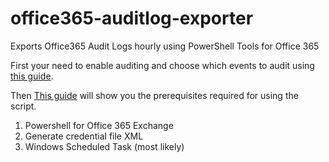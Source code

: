 # office365-auditlog-exporter

Exports Office365 Audit Logs hourly using PowerShell Tools for Office 365

First your need to enable auditing and choose which events to audit using [this guide](https://support.office.com/en-us/article/enable-mailbox-auditing-in-office-365-aaca8987-5b62-458b-9882-c28476a66918).

Then [This guide](https://docs.microsoft.com/en-us/powershell/exchange/exchange-online/connect-to-exchange-online-powershell/connect-to-exchange-online-powershell?view=exchange-ps) will show you the prerequisites required for using the script.
1. Powershell for Office 365 Exchange
2. Generate credential file XML
3. Windows Scheduled Task (most likely)

